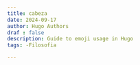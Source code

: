 ```yaml
---
title: cabeza
date: 2024-09-17
author: Hugo Authors
draf : false
description: Guide to emoji usage in Hugo
tags: -Filosofia

---
```

